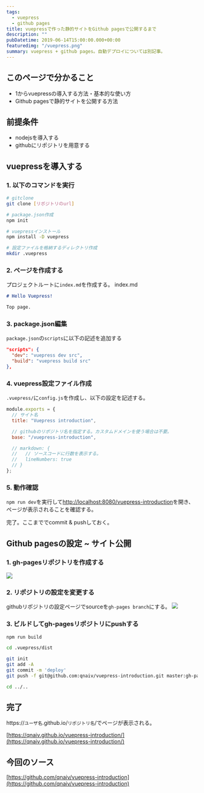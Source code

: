 ```yaml
---
tags:
  - vuepress
  - github pages
title: vuepressで作った静的サイトをGithub pagesで公開するまで
description: ""
pubDatetime: 2019-06-14T15:00:00.000+00:00
featuredimg: "/vuepress.png"
summary: vuepress + github pages。自動デプロイについては別記事。
---
```


## このページで分かること

- 1からvuepressの導入する方法・基本的な使い方
- Github pagesで静的サイトを公開する方法

## 前提条件

- nodejsを導入する
- githubにリポジトリを用意する

## vuepressを導入する

### 1. 以下のコマンドを実行

```sh
# gitclone
git clone [リポジトリのurl]

# package.json作成
npm init

# vuepressインストール
npm install -D vuepress

# 設定ファイルを格納するディレクトリ作成
mkdir .vuepress
```

### 2. ページを作成する

プロジェクトルートに`index.md`を作成する。
index.md

```md
# Hello Vuepress!

Top page.
```

### 3. package.json編集

`package.json`の`scripts`に以下の記述を追加する

```json
"scripts": {
  "dev": "vuepress dev src",
  "build": "vuepress build src"
},
```

### 4. vuepress設定ファイル作成

`.vuepress/`に`config.js`を作成し、以下の設定を記述する。

```js
module.exports = {
  // サイト名
  title: "Vuepress introduction",

  // githubのリポジトリ名を指定する。カスタムドメインを使う場合は不要。
  base: "/vuepress-introduction",

  // markdown: {
  //   // ソースコードに行数を表示する。
  //   lineNumbers: true
  // }
};
```

### 5. 動作確認

`npm run dev`を実行して[http://localhost:8080/vuepress-introduction](http://localhost:8080/vuepress-introduction)を開き、ページが表示されることを確認する。

完了。ここまででcommit & pushしておく。

## Github pagesの設定 \~ サイト公開

### 1. gh-pagesリポジトリを作成する

![](@assets/images/vuepress-introduction-1.png)

### 2. リポジトリの設定を変更する

githubリポジトリの設定ページでsourceを`gh-pages branch`にする。
![](@assets/images/vuepress-introduction-2.png)

### 3. ビルドしてgh-pagesリポジトリにpushする

```sh
npm run build

cd .vuepress/dist

git init
git add -A
git commit -m 'deploy'
git push -f git@github.com:qnaiv/vuepress-introduction.git master:gh-pages

cd ../..
```

## 完了

https://`ユーザ名`.github.io/`リポジトリ名`/でページが表示される。

[https://qnaiv.github.io/vuepress-introduction/](https://qnaiv.github.io/vuepress-introduction/)

## 今回のソース

[https://github.com/qnaiv/vuepress-introduction](https://github.com/qnaiv/vuepress-introduction)
